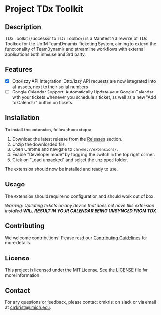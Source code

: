 # Project TDx Toolkit

## Description
TDx Toolkit (successor to TDx Toolbox) is a Manifest V3 rewrite of TDx Toolbox for the UofM TeamDynamix Ticketing System, aiming to extend the functionality of TeamDynamix and streamline workflows with external applications both inhouse and 3rd party.

## Features
- [x] Otto/Izzy API Integration: Otto/Izzy API requests are now integrated into all assets, next to their serial numbers
- [ ] Google Calendar Support: Automatically Update your Google Calendar with your tickets whenever you schedule a ticket, as well as a new "Add to Calendar" button on tickets.

## Installation
To install the extension, follow these steps:

1. Download the latest release from the [Releases](https://github.com/your-repo/releases) section.
2. Unzip the downloaded file.
3. Open Chrome and navigate to `chrome://extensions/`.
4. Enable "Developer mode" by toggling the switch in the top right corner.
5. Click on "Load unpacked" and select the unzipped folder.

The extension should now be installed and ready to use.
## Usage
The extension should require no configuration and should work out of box. 

*Warning:* *Updating tickets on any device that does not have this extension installed **WILL RESULT IN YOUR CALENDAR BEING UNSYNCED FROM TDX***

## Contributing
We welcome contributions! Please read our [Contributing Guidelines](CONTRIBUTING.md) for more details.

## License
This project is licensed under the MIT License. See the [LICENSE](LICENSE) file for more information.

## Contact
For any questions or feedback, please contact cmkrist on slack or via email at cmkrist@umich.edu.
